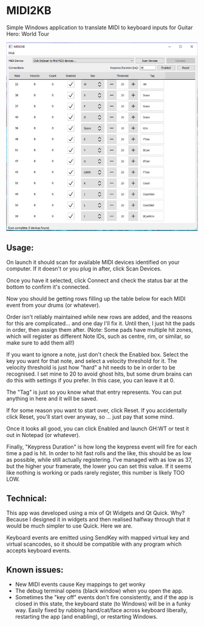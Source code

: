 # MIDI2KB
Simple Windows application to translate MIDI to keyboard inputs for Guitar Hero: World Tour

![Screenshot](https://raw.githubusercontent.com/danieloneill/MIDI2KB/main/midi2kb.png)

## Usage:
On launch it should scan for available MIDI devices identified on your computer. If it doesn't or you plug in after, click Scan Devices.

Once you have it selected, click Connect and check the status bar at the bottom to confirm it's connected.

Now you should be getting rows filling up the table below for each MIDI event from your drums (or whatever).

Order isn't reliably maintained while new rows are added, and the reasons for this are complicated... and one day I'll fix it. Until then, I just hit the pads in order, then assign them after.  (Note: Some pads have multiple hit zones, which will register as different Note IDs, such as centre, rim, or similar, so make sure to add them all!)

If you want to ignore a note, just don't check the Enabled box. Select the key you want for that note, and select a velocity threshold for it. The velocity threshold is just how "hard" a hit needs to be in order to be recognised. I set mine to 20 to avoid ghost hits, but some drum brains can do this with settings if you prefer. In this case, you can leave it at 0.

The "Tag" is just so you know what that entry represents. You can put anything in here and it will be saved.

If for some reason you want to start over, click Reset. If you accidentally click Reset, you'll start over anyway, so ... just pay that some mind.

Once it looks all good, you can click Enabled and launch GH:WT or test it out in Notepad (or whatever).

Finally, "Keypress Duration" is how long the keypress event will fire for each time a pad is hit. In order to hit fast rolls and the like, this should be as low as possible, while still actually registering. I've managed with as low as 37, but the higher your framerate, the lower you can set this value. If it seems like nothing is working or pads rarely register, this number is likely TOO LOW.

## Technical:
This app was developed using a mix of Qt Widgets and Qt Quick. Why? Because I designed it in widgets and then realised halfway through that it would be much simpler to use Quick. Here we are.

Keyboard events are emitted using SendKey with mapped virtual key and virtual scancodes, so it should be compatible with any program which accepts keyboard events.

## Known issues:
 * New MIDI events cause Key mappings to get wonky
 * The debug terminal opens (black window) when you open the app.
 * Sometimes the "key off" events don't fire consistently, and if the app is closed in this state, the keyboard state (to Windows) will be in a funky way. Easily fixed by rubbing hand/cat/face across keyboard liberally, restarting the app (and enabling), or restarting Windows.
